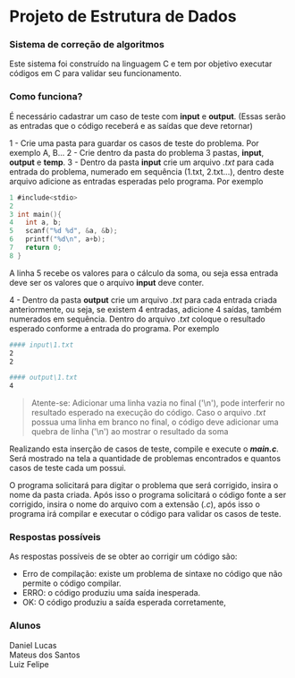 # Projeto de Estrutura de Dados

### Sistema de correção de algoritmos

Este sistema foi construído na linguagem C e tem por objetivo executar códigos em C para validar seu funcionamento.

### Como funciona?

É necessário cadastrar um caso de teste com **input** e **output**. (Essas serão as entradas que o código receberá e as saídas que deve retornar)

1 - Crie uma pasta para guardar os casos de teste do problema. Por exemplo A, B...
2 - Crie dentro da pasta do problema 3 pastas, **input**, **output** e **temp**.
3 - Dentro da pasta **input** crie um arquivo _.txt_ para cada entrada do problema, numerado em sequência (1.txt, 2.txt...), dentro deste arquivo adicione as entradas esperadas pelo programa. Por exemplo
```c
1 #include<stdio>
2
3 int main(){
4	int a, b;
5	scanf("%d %d", &a, &b);
6	printf("%d\n", a+b);
7	return 0;
8 }
```
A linha 5 recebe os valores para o cálculo da soma, ou seja essa entrada deve ser os valores que o arquivo **input** deve conter.

4 - Dentro da pasta **output** crie um arquivo _.txt_ para cada entrada criada anteriormente, ou seja, se existem 4 entradas, adicione 4 saídas, também numerados em sequência. Dentro do arquivo _.txt_ coloque o resultado esperado conforme a entrada do programa. Por exemplo

```bash
#### input\1.txt
2
2
```

```bash
#### output\1.txt
4
```
> Atente-se: Adicionar uma linha vazia no final ('\n'), pode interferir no resultado esperado na execução do código. Caso o arquivo _.txt_ possua uma linha em branco no final, o código deve adicionar uma quebra de linha ('\n') ao mostrar o resultado da soma

Realizando esta inserção de casos de teste, compile e execute o _**main.c**_. Será mostrado na tela a quantidade de problemas encontrados e quantos casos de teste cada um possui.

O programa solicitará para digitar o problema que será corrigido, insira o nome da pasta criada. Após isso o programa solicitará o código fonte a ser corrigido, insira o nome do arquivo com a extensão (_.c_), após isso o programa irá compilar e executar o código para validar os casos de teste.

### Respostas possíveis

As respostas possíveis de se obter ao corrigir um código são:
- Erro de compilação: existe um problema de sintaxe no código que não permite o código compilar.
- ERRO: o código produziu uma saída inesperada.
- OK: O código produziu a saída esperada corretamente,

### Alunos
Daniel Lucas <br>
Mateus dos Santos <br>
Luiz Felipe
